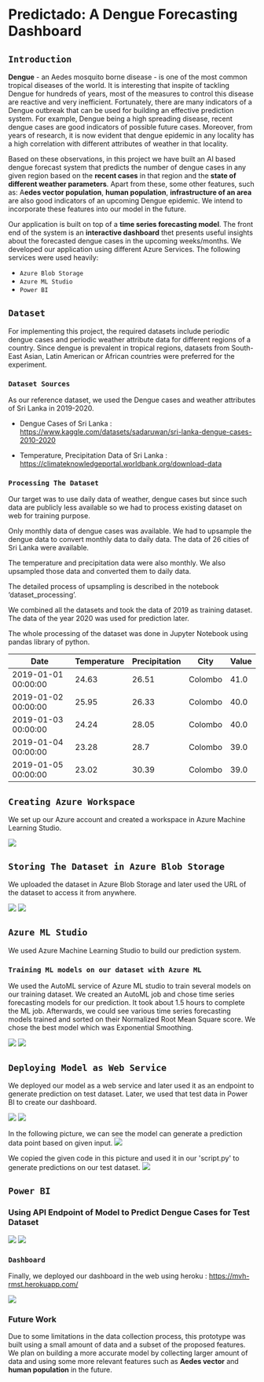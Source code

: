# Predictado: A Dengue Forecasting Dashboard
##  `Introduction`
**Dengue** - an Aedes mosquito borne disease - is one of the most common tropical diseases of the world. It is interesting that inspite of tackling Dengue for hundreds of years, most of the measures to control this disease are reactive and very inefficient. Fortunately, there are many indicators of a Dengue outbreak that can be used for building an effective prediction system. For example, Dengue being a high spreading disease, recent dengue cases are good indicators of possible future cases. Moreover, from years of research, it is now evident that dengue epidemic in any locality has a high correlation with different attributes of weather in that locality. 

Based on these observations, in this project we have built an AI based dengue forecast system that predicts the number of dengue cases in any given region based on the **recent cases** in that region and the **state of different weather parameters**. Apart from these, some other features, such as: A**edes vector population**, **human population**, **infrastructure of an area** are also good indicators of an upcoming Dengue epidemic. We intend to incorporate these features into our model in the future. 

Our application is built on top of a **time series forecasting model**. The front end of the system is an **interactive dashboard** thet presents useful insights about the forecasted dengue cases in the upcoming weeks/months. We developed our application using different Azure Services. The following services were used heavily:
- `Azure Blob Storage`
- `Azure ML Studio`
- `Power BI`


##  `Dataset`

For implementing this project, the required datasets include periodic dengue cases and periodic weather attribute data for different regions of a country.
Since dengue is prevalent in tropical regions, datasets from South-East Asian, Latin American or African countries were preferred for the experiment. 

### `Dataset Sources`

As our reference dataset, we used the Dengue cases and weather attributes of Sri Lanka in 2019-2020.

- Dengue Cases of Sri Lanka : https://www.kaggle.com/datasets/sadaruwan/sri-lanka-dengue-cases-2010-2020

- Temperature, Precipitation Data of Sri Lanka : https://climateknowledgeportal.worldbank.org/download-data



### `Processing The Dataset`

Our target was to use daily data of weather, dengue cases but since such data are publicly less available so we had to process existing dataset on web for training purpose.

Only monthly data of dengue cases was available. We had to upsample the dengue data to convert monthly data to daily data. The data of 26 cities of Sri Lanka were available.

The temperature and precipitation data were also monthly. We also upsampled those data and converted them to daily data. 

The detailed process of upsampling is described in the notebook ‘dataset_processing’.

We combined all the datasets and took the data of 2019 as training dataset. The data of the year 2020 was used for prediction later.

The whole processing of the dataset was done in Jupyter Notebook using pandas library of python.



|Date|Temperature|Precipitation|City|Value|
|---|---|---|---|---|
|2019-01-01 00:00:00|24\.63|26\.51|Colombo|41\.0|
|2019-01-02 00:00:00|25\.95|26\.33|Colombo|40\.0|
|2019-01-03 00:00:00|24\.24|28\.05|Colombo|40\.0|
|2019-01-04 00:00:00|23\.28|28\.7|Colombo|39\.0|
|2019-01-05 00:00:00|23\.02|30\.39|Colombo|39\.0|




## `Creating Azure Workspace`


We set up our Azure account and created a workspace in Azure Machine Learning Studio.

![](images/workspace.JPG)


## `Storing The Dataset in Azure Blob Storage`
We uploaded the dataset in Azure Blob Storage and later used the URL of the dataset to access it from anywhere.

![](images/datablob1.JPG)
![](images/datablob2.JPG)


## `Azure ML Studio`

We used Azure Machine Learning Studio to build our prediction system.

### `Training ML models on our dataset with Azure ML`


We used the AutoML service of Azure ML studio to train several models on our training dataset. We created an AutoML job and chose time series forecasting models for our prediction. It took about 1.5 hours to complete the ML job. Afterwards, we could see various time series forecasting models trained and sorted on their Normalized Root Mean Square score. We chose the best model which was Exponential Smoothing.


![](images/automl1.JPG)
![](images/automl3.JPG)


## `Deploying Model as Web Service`

We deployed our model as a web service and later used it as an endpoint to generate prediction on test dataset. Later, we used that test data in Power BI to create our dashboard.

![](images/automl_deploy.JPG)
![](images/endpoint1.JPG)

In the following picture, we can see the model can generate a prediction data point based on given input.
![](images/endpoint3.JPG)

We copied the given code in this picture and used it in our 'script.py' to generate predictions on our test dataset.
![](images/endpoint4.JPG)


## `Power BI`
### Using API Endpoint of Model to Predict Dengue Cases for Test Dataset

![](images/powerbi1.JPG)
![](images/add_data_script.JPG)

### `Dashboard`



Finally, we deployed our dashboard in the web using heroku : https://mvh-rmst.herokuapp.com/

![](images/dashboard.png)



### Future Work

Due to some limitations in the data collection process, this prototype was built using a small amount of data and a subset of the proposed features. We plan on building a more accurate model by collecting larger amount of data and using some more relevant features such as **Aedes vector** and **human population** in the future.


